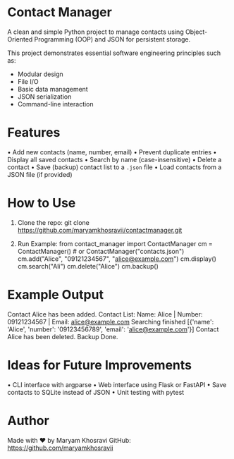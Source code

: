 # Contact Manager
A clean and simple Python project to manage contacts using Object-Oriented Programming (OOP) and JSON for persistent storage.

This project demonstrates essential software engineering principles such as:
- Modular design
- File I/O
- Basic data management
- JSON serialization
- Command-line interaction
  
# Features
•	Add new contacts (name, number, email)
•	Prevent duplicate entries
•	Display all saved contacts
•	 Search by name (case-insensitive)
•	 Delete a contact
•	 Save (backup) contact list to a `.json` file
•	 Load contacts from a JSON file (if provided)


# How to Use
1. Clone the repo:
git clone https://github.com/maryamkhosravii/contactmanager.git

2. Run Example:
from contact_manager import ContactManager
cm = ContactManager()  # or ContactManager("contacts.json")
cm.add("Alice", "09121234567", "alice@example.com")
cm.display()
cm.search("Ali")
cm.delete("Alice")
cm.backup()


# Example Output
Contact Alice has been added.
Contact List:
Name: Alice | Number: 09121234567 | Email: alice@example.com
Searching finished
[{'name': 'Alice', 'number': '09123456789', 'email': 'alice@example.com'}]
Contact Alice has been deleted.
Backup Done.


# Ideas for Future Improvements
•	 CLI interface with argparse
•	 Web interface using Flask or FastAPI
•	 Save contacts to SQLite instead of JSON
•	 Unit testing with pytest


# Author
Made with ❤️ by Maryam Khosravi
GitHub: https://github.com/maryamkhosravii

